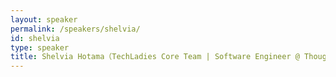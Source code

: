 ```yaml
---
layout: speaker
permalink: /speakers/shelvia/
id: shelvia
type: speaker
title: Shelvia Hotama（TechLadies Core Team | Software Engineer @ ThoughtWorks）
---
```

